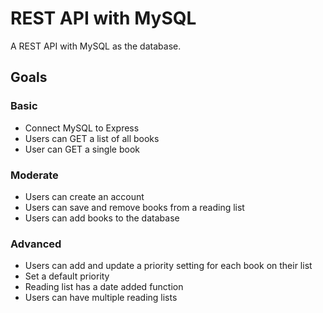 # REST API with MySQL

<p>A REST API with MySQL as the database.</p>

## Goals

### Basic

* Connect MySQL to Express
* Users can GET a list of all books
* User can GET a single book

### Moderate

* Users can create an account
* Users can save and remove books from a reading list
* Users can add books to the database

### Advanced

* Users can add and update a priority setting for each book on their list
* Set a default priority
* Reading list has a date added function
* Users can have multiple reading lists